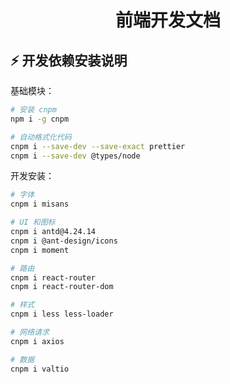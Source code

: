 <!--suppress HtmlDeprecatedAttribute -->
<h1 align="center">前端开发文档</h1>

## ⚡ 开发依赖安装说明

基础模块：

```bash
# 安装 cnpm
npm i -g cnpm

# 自动格式化代码
cnpm i --save-dev --save-exact prettier
cnpm i --save-dev @types/node 
```

开发安装：

```bash
# 字体
cnpm i misans

# UI 和图标
cnpm i antd@4.24.14
cnpm i @ant-design/icons
cnpm i moment

# 路由
cnpm i react-router
cnpm i react-router-dom

# 样式
cnpm i less less-loader

# 网络请求
cnpm i axios

# 数据
cnpm i valtio
```